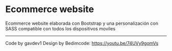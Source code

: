 # Ecommerce website

Ecommerce website elaborada con Bootstrap y una personalización con SASS compatible con todos los dispositivos moviles

---

Code by gavdev1
Design by Bedimcode: https://youtu.be/74UVy9gomVs